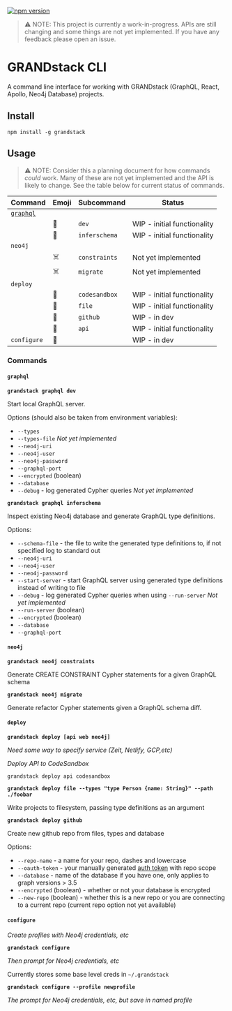 [![npm version](https://badge.fury.io/js/grandstack.svg)](https://badge.fury.io/js/grandstack)

> ⚠️ NOTE: This project is currently a work-in-progress. APIs are still changing and some things are not yet implemented. If you have any feedback please open an issue.

# GRANDstack CLI

A command line interface for working with GRANDstack (GraphQL, React, Apollo, Neo4j Database) projects.


## Install

```
npm install -g grandstack
```

## Usage

> ⚠️ NOTE: Consider this a planning document for how commands *could* work. Many of these are not yet implemented and the API is likely to change. See the table below for current status of commands.

|Command     | Emoji | Subcommand     | Status                       |
|--------    |------ |------------    |-------                       |
| [`graphql`](#graphql)  | |          |                              |
|            | 🚧    | `dev`          | WIP - initial functionality  |
|            | 🚧    | `inferschema`  | WIP - initial functionality  |
| `neo4j`    |       |                |                              |
|            | ☠️     | `constraints`  | Not yet implemented          |
|            | ☠️     | `migrate`      | Not yet implemented          |
| `deploy`   |       |                |                              |
|            | 🚧    | `codesandbox`  | WIP - initial functionality  |
|            | 🚧    | `file`         | WIP - initial functionality  |
|            | 🚧    | `github`       | WIP - in dev                 |
|            | 🚧    | `api`          | WIP - initial functionality  |
| `configure`| 🚧    |                | WIP - in dev                 |



### Commands

#### <a name="graphql"></a> `graphql`

**`grandstack graphql dev`**

Start local GraphQL server.

Options (should also be taken from environment variables):
  * `--types`
  * `--types-file` *Not yet implemented*
  * `--neo4j-uri`
  * `--neo4j-user`
  * `--neo4j-password`
  * `--graphql-port`
  * `--encrypted` (boolean)
  * `--database`
  * `--debug` - log generated Cypher queries *Not yet implemented*


**`grandstack graphql inferschema`**

Inspect existing Neo4j database and generate GraphQL type definitions.

Options:
  * `--schema-file` - the file to write the generated type definitions to, if not specified log to standard out
  * `--neo4j-uri`
  * `--neo4j-user`
  * `--neo4j-password`
  * `--start-server` - start GraphQL server using generated type definitions instead of writing to file
  * `--debug` - log generated Cypher queries when using `--run-server` *Not yet implemented*
  * `--run-server` (boolean)
  * `--encrypted` (boolean)
  * `--database`
  * `--graphql-port`

#### `neo4j`

**`grandstack neo4j constraints`**

Generate CREATE CONSTRAINT Cypher statements for a given GraphQL schema

**`grandstack neo4j migrate`**

Generate refactor Cypher statements given a GraphQL schema diff.

#### `deploy`

**`grandstack deploy [api web neo4j]`**

*Need some way to specify service (Zeit, Netlify, GCP,etc)*

*Deploy API to CodeSandbox*

```
grandstack deploy api codesandbox
```

**`grandstack deploy file --types "type Person {name: String}" --path ./foobar`**

Write projects to filesystem, passing type definitions as an argument

**`grandstack deploy github`**

Create new github repo from files, types and database

Options:
  * `--repo-name` - a name for your repo, dashes and lowercase
  * `--oauth-token` - your manually generated [auth token](https://docs.github.com/en/github/authenticating-to-github/creating-a-personal-access-token) with repo scope
  * `--database` - name of the database if you have one, only applies to graph versions > 3.5
  * `--encrypted` (boolean) - whether or not your database is encrypted
  * `--new-repo` (boolean) - whether this is a new repo or you are connecting to a current repo (current repo option not yet available)

#### `configure`

*Create profiles with Neo4j credentials, etc*

**`grandstack configure`**

*Then prompt for Neo4j credentials, etc*

Currently stores some base level creds in `~/.grandstack`

**`grandstack configure --profile newprofile`**

*The prompt for Neo4j credentials, etc, but save in named profile*
